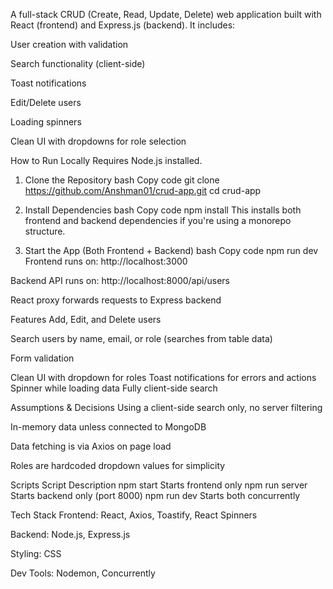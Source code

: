 A full-stack CRUD (Create, Read, Update, Delete) web application built with React (frontend) and Express.js (backend). It includes:

User creation with validation

Search functionality (client-side)

Toast notifications

Edit/Delete users

Loading spinners

Clean UI with dropdowns for role selection

How to Run Locally
Requires Node.js installed.

1. Clone the Repository
bash
Copy code
git clone https://github.com/Anshman01/crud-app.git
cd crud-app
2. Install Dependencies
bash
Copy code
npm install
This installs both frontend and backend dependencies if you're using a monorepo structure.

3. Start the App (Both Frontend + Backend)
bash
Copy code
npm run dev
Frontend runs on: http://localhost:3000

Backend API runs on: http://localhost:8000/api/users

React proxy forwards requests to Express backend

Features
Add, Edit, and Delete users

Search users by name, email, or role (searches from table data)

Form validation

Clean UI with dropdown for roles
Toast notifications for errors and actions
Spinner while loading data
Fully client-side search

Assumptions & Decisions
Using a client-side search only, no server filtering

In-memory data unless connected to MongoDB

Data fetching is via Axios on page load

Roles are hardcoded dropdown values for simplicity

Scripts
Script	Description
npm start	Starts frontend only
npm run server	Starts backend only (port 8000)
npm run dev	Starts both concurrently

Tech Stack
Frontend: React, Axios, Toastify, React Spinners

Backend: Node.js, Express.js

Styling: CSS

Dev Tools: Nodemon, Concurrently

